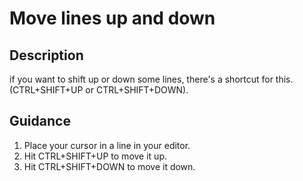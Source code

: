 
# Move lines up and down

## Description
if you want to shift up or down some lines, there's a shortcut for this. (CTRL+SHIFT+UP or CTRL+SHIFT+DOWN).

## Guidance
1. Place your cursor in a line in your editor.
1. Hit CTRL+SHIFT+UP to move it up.
1. Hit CTRL+SHIFT+DOWN to move it down.
